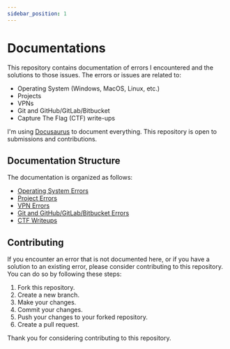 ```yaml
---
sidebar_position: 1
---
```


# Documentations

This repository contains documentation of errors I encountered and the solutions to those issues.
The errors or issues are related to:

- Operating System (Windows, MacOS, Linux, etc.)
- Projects
- VPNs
- Git and GitHub/GitLab/Bitbucket
- Capture The Flag (CTF) write-ups

I'm using [Docusaurus](https://docusaurus.io/) to document everything. This repository is open to submissions and contributions.

## Documentation Structure

The documentation is organized as follows:

- [Operating System Errors](docs/os-errors/README.md)
- [Project Errors](docs/project-errors/README.md)
- [VPN Errors](docs/vpn-errors/README.md)
- [Git and GitHub/GitLab/Bitbucket Errors](docs/git-errors/README.md)
- [CTF Writeups](docs/ctf-writeups/README.md)

## Contributing

If you encounter an error that is not documented here, or if you have a solution to an existing error,
please consider contributing to this repository. You can do so by following these steps:

1. Fork this repository.
2. Create a new branch.
3. Make your changes.
4. Commit your changes.
5. Push your changes to your forked repository.
6. Create a pull request.

Thank you for considering contributing to this repository.